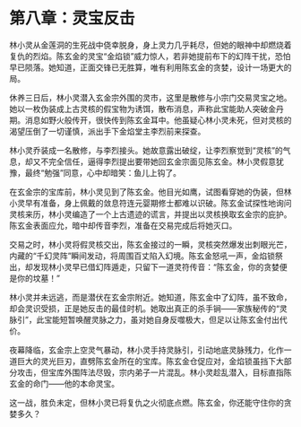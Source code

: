 # 第八章：灵宝反击

林小灵从金莲洞的生死战中侥幸脱身，身上灵力几乎耗尽，但她的眼神中却燃烧着复仇的烈焰。陈玄金的灵宝“金焰锁”威力惊人，若非她提前布下的幻阵干扰，恐怕早已陨落。她知道，正面交锋已无胜算，唯有利用陈玄金的贪婪，设计一场更大的局。

休养三日后，林小灵潜入玄金宗外围的灵市，这里是散修与小宗门交易灵宝之地。她以一枚伪装成上古灵核的假宝物为诱饵，散布消息，声称此宝能助人突破金丹期。消息如野火般传开，很快传到陈玄金耳中。他虽疑心林小灵未死，但对灵核的渴望压倒了一切谨慎，派出手下金焰堂主李烈前来探查。

林小灵乔装成一名散修，与李烈接头。她故意露出破绽，让李烈察觉到“灵核”的气息，却又不完全信任，逼得李烈提出要带她回玄金宗面见陈玄金。林小灵假意犹豫，最终“勉强”同意，心中却暗笑：鱼儿上钩了。

在玄金宗的宝库前，林小灵见到了陈玄金。他目光如鹰，试图看穿她的伪装，但林小灵早有准备，身上佩戴的敛息符连元婴期修士都难以识破。陈玄金试探性地询问灵核来历，林小灵编造了一个上古遗迹的谎言，并提出以灵核换取玄金宗的庇护。陈玄金表面应允，暗中却传音李烈，准备在交易完成后将她灭口。

交易之时，林小灵将假灵核交出，陈玄金接过的一瞬，灵核突然爆发出刺眼光芒，内藏的“千幻灵阵”瞬间发动，将周围百丈陷入幻境。陈玄金怒吼一声，金焰锁祭出，却发现林小灵早已借幻阵遁走，只留下一道灵符传音：“陈玄金，你的贪婪便是你的坟墓！”

林小灵并未远逃，而是潜伏在玄金宗附近。她知道，陈玄金中了幻阵，虽不致命，却会灵识受损，正是她反击的最佳时机。她取出真正的杀手锏——家族秘传的“灵脉引”，此宝能短暂唤醒灵脉之力，虽对她自身反噬极大，但足以让陈玄金付出代价。

夜幕降临，玄金宗上空灵气暴动，林小灵手持灵脉引，引动地底灵脉残力，化作一道巨大的灵光巨刃，直劈陈玄金所在的宝库。陈玄金仓促应对，金焰锁虽挡下大部分攻击，但宝库外围阵法尽毁，宗内弟子一片混乱。林小灵趁乱潜入，目标直指陈玄金的命门——他的本命灵宝。

这一战，胜负未定，但林小灵已将复仇之火彻底点燃。陈玄金，你还能守住你的贪婪多久？ 